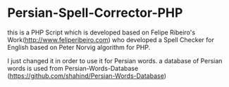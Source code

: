 # Persian-Spell-Corrector-PHP
this is a PHP Script which is developed based on Felipe Ribeiro's Work(http://www.feliperibeiro.com) who developed a Spell Checker for English based on Peter Norvig algorithm for PHP.

I just changed it in order to use it for Persian words.
a database of Persian words is used from Persian-Words-Database (https://github.com/shahind/Persian-Words-Database)
